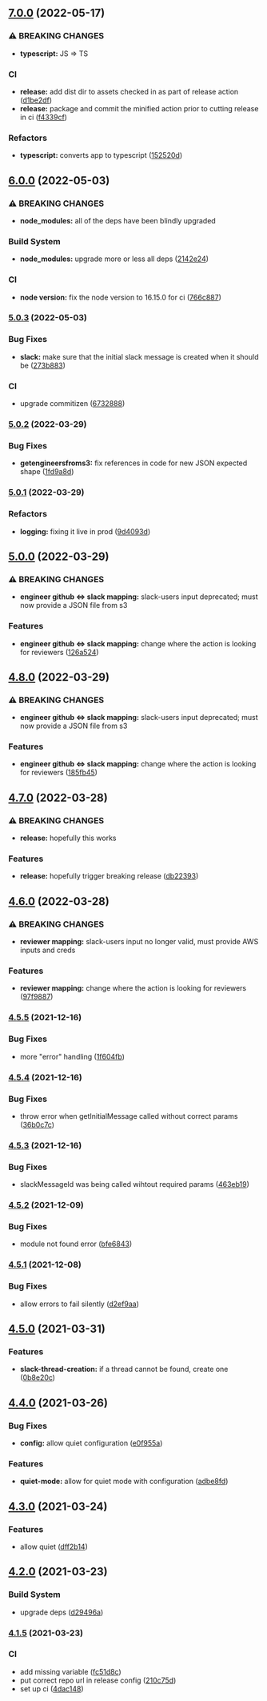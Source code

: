 ## [7.0.0](https://github.com/mlg87/pr-reviewer-slack-notify-action/compare/v6.0.0...v7.0.0) (2022-05-17)


### ⚠ BREAKING CHANGES

* **typescript:** JS => TS

### CI

* **release:** add dist dir to assets checked in as part of release action ([d1be2df](https://github.com/mlg87/pr-reviewer-slack-notify-action/commit/d1be2dfe5de6e5875461bcedb40b4a1d096ed347))
* **release:** package and commit the minified action prior to cutting release in ci ([f4339cf](https://github.com/mlg87/pr-reviewer-slack-notify-action/commit/f4339cf9641aee43e4466d7594c13801faa0251c))


### Refactors

* **typescript:** converts app to typescript ([152520d](https://github.com/mlg87/pr-reviewer-slack-notify-action/commit/152520d1787981bdac2689f449287617b631cfb4))

## [6.0.0](https://github.com/mlg87/pr-reviewer-slack-notify-action/compare/v5.0.3...v6.0.0) (2022-05-03)


### ⚠ BREAKING CHANGES

* **node_modules:** all of the deps have been blindly upgraded

### Build System

* **node_modules:** upgrade more or less all deps ([2142e24](https://github.com/mlg87/pr-reviewer-slack-notify-action/commit/2142e24d5bf18ccff37395c75d9e6dcd0f32ba80))


### CI

* **node version:** fix the node version to 16.15.0 for ci ([766c887](https://github.com/mlg87/pr-reviewer-slack-notify-action/commit/766c88718bc10cd90a6aadf1ffd02a4c3ceecd2b))

### [5.0.3](https://github.com/mlg87/pr-reviewer-slack-notify-action/compare/v5.0.2...v5.0.3) (2022-05-03)


### Bug Fixes

* **slack:** make sure that the initial slack message is created when it should be ([273b883](https://github.com/mlg87/pr-reviewer-slack-notify-action/commit/273b8839481b32e42e37f9d9bb4d680c9ca941f7))


### CI

* upgrade commitizen ([6732888](https://github.com/mlg87/pr-reviewer-slack-notify-action/commit/6732888f912f73dbf2f673bd64fb3e3dc8fe1ba2))

### [5.0.2](https://github.com/mlg87/pr-reviewer-slack-notify-action/compare/v5.0.1...v5.0.2) (2022-03-29)


### Bug Fixes

* **getengineersfroms3:** fix references in code for new JSON expected shape ([1fd9a8d](https://github.com/mlg87/pr-reviewer-slack-notify-action/commit/1fd9a8d4c43fd311dbf10a336423f0ed4eb32252))

### [5.0.1](https://github.com/mlg87/pr-reviewer-slack-notify-action/compare/v5.0.0...v5.0.1) (2022-03-29)


### Refactors

* **logging:** fixing it live in prod ([9d4093d](https://github.com/mlg87/pr-reviewer-slack-notify-action/commit/9d4093d2559534d336cfd3225485b36e6b4faabf))

## [5.0.0](https://github.com/mlg87/pr-reviewer-slack-notify-action/compare/v4.8.0...v5.0.0) (2022-03-29)


### ⚠ BREAKING CHANGES

* **engineer github <=> slack mapping:** slack-users input deprecated; must now provide a JSON file from s3

### Features

* **engineer github <=> slack mapping:** change where the action is looking for reviewers ([126a524](https://github.com/mlg87/pr-reviewer-slack-notify-action/commit/126a5248ca78c9c370c69e903a0baa342b97758a))

## [4.8.0](https://github.com/mlg87/pr-reviewer-slack-notify-action/compare/v4.7.0...v4.8.0) (2022-03-29)


### ⚠ BREAKING CHANGES

* **engineer github <=> slack mapping:** slack-users input deprecated; must now provide a JSON file from s3

### Features

* **engineer github <=> slack mapping:** change where the action is looking for reviewers ([185fb45](https://github.com/mlg87/pr-reviewer-slack-notify-action/commit/185fb45d500e49ce04227ba0936ffcda84e79fc0))

## [4.7.0](https://github.com/mlg87/pr-reviewer-slack-notify-action/compare/v4.6.0...v4.7.0) (2022-03-28)


### ⚠ BREAKING CHANGES

* **release:** hopefully this works

### Features

* **release:** hopefully trigger breaking release ([db22393](https://github.com/mlg87/pr-reviewer-slack-notify-action/commit/db2239372bb68729e9456d73f693ecd6740b0cf6))

## [4.6.0](https://github.com/mlg87/pr-reviewer-slack-notify-action/compare/v4.5.5...v4.6.0) (2022-03-28)


### ⚠ BREAKING CHANGES

* **reviewer mapping:** slack-users input no longer valid, must provide AWS inputs and creds

### Features

* **reviewer mapping:** change where the action is looking for reviewers ([97f9887](https://github.com/mlg87/pr-reviewer-slack-notify-action/commit/97f988794ddc6df7b5f878362577eda70d350682))

### [4.5.5](https://github.com/mlg87/pr-reviewer-slack-notify-action/compare/v4.5.4...v4.5.5) (2021-12-16)


### Bug Fixes

* more "error" handling ([1f604fb](https://github.com/mlg87/pr-reviewer-slack-notify-action/commit/1f604fb829665920793f11a0f51fdd16bc5f152f))

### [4.5.4](https://github.com/mlg87/pr-reviewer-slack-notify-action/compare/v4.5.3...v4.5.4) (2021-12-16)


### Bug Fixes

* throw error when getInitialMessage called without correct params ([36b0c7c](https://github.com/mlg87/pr-reviewer-slack-notify-action/commit/36b0c7cffbae5efb5c20bea405599ca44356914d))

### [4.5.3](https://github.com/mlg87/pr-reviewer-slack-notify-action/compare/v4.5.2...v4.5.3) (2021-12-16)


### Bug Fixes

* slackMessageId was being called wihtout required params ([463eb19](https://github.com/mlg87/pr-reviewer-slack-notify-action/commit/463eb191f8cef764c3291106b70ece99f3373eb8))

### [4.5.2](https://github.com/mlg87/pr-reviewer-slack-notify-action/compare/v4.5.1...v4.5.2) (2021-12-09)


### Bug Fixes

* module not found error ([bfe6843](https://github.com/mlg87/pr-reviewer-slack-notify-action/commit/bfe684303e3c62d917f9ed6f4908a162755082d4))

### [4.5.1](https://github.com/mlg87/pr-reviewer-slack-notify-action/compare/v4.5.0...v4.5.1) (2021-12-08)


### Bug Fixes

* allow errors to fail silently ([d2ef9aa](https://github.com/mlg87/pr-reviewer-slack-notify-action/commit/d2ef9aabc3872d885241561a08981e3c7790cd46))

## [4.5.0](https://github.com/mlg87/pr-reviewer-slack-notify-action/compare/v4.4.0...v4.5.0) (2021-03-31)


### Features

* **slack-thread-creation:** if a thread cannot be found, create one ([0b8e20c](https://github.com/mlg87/pr-reviewer-slack-notify-action/commit/0b8e20ca8446a68e6707ad2a6ad5306c130cf111))

## [4.4.0](https://github.com/mlg87/pr-reviewer-slack-notify-action/compare/v4.3.0...v4.4.0) (2021-03-26)


### Bug Fixes

* **config:** allow quiet configuration ([e0f955a](https://github.com/mlg87/pr-reviewer-slack-notify-action/commit/e0f955ace6a619e7946243c8df01fa4492f8f9e4))


### Features

* **quiet-mode:** allow for quiet mode with configuration ([adbe8fd](https://github.com/mlg87/pr-reviewer-slack-notify-action/commit/adbe8fdfc6ed52955302ae5ac37a42899a72cade))

## [4.3.0](https://github.com/mlg87/pr-reviewer-slack-notify-action/compare/v4.2.0...v4.3.0) (2021-03-24)


### Features

* allow quiet ([dff2b14](https://github.com/mlg87/pr-reviewer-slack-notify-action/commit/dff2b14540d4c475df8be9e274c52dafd923d8a1))

## [4.2.0](https://github.com/mlg87/pr-reviewer-slack-notify-action/compare/v4.1.5...v4.2.0) (2021-03-23)


### Build System

* upgrade deps ([d29496a](https://github.com/mlg87/pr-reviewer-slack-notify-action/commit/d29496a14cae1df34f757269934362e87603d5ce))

### [4.1.5](https://github.com/mlg87/pr-reviewer-slack-notify-action/compare/v4.1.4...v4.1.5) (2021-03-23)


### CI

* add missing variable ([fc51d8c](https://github.com/mlg87/pr-reviewer-slack-notify-action/commit/fc51d8ca1ba2388801bda8b3e38008ba71b87102))
* put correct repo url in release config ([210c75d](https://github.com/mlg87/pr-reviewer-slack-notify-action/commit/210c75d0830c3045c219983f21e6af06d810a498))
* set up ci ([4dac148](https://github.com/mlg87/pr-reviewer-slack-notify-action/commit/4dac14804d1aec2bf63f979ba268b49f3852dee1))
